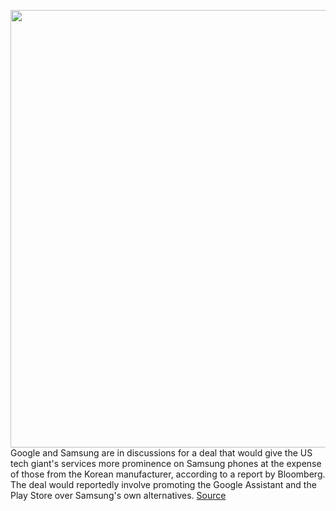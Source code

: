 <img src='https://cdn.vox-cdn.com/thumbor/oC9JUpPqfnh8Nu77B7hDxkOP8nI=/0x0:2040x1360/1200x800/filters:focal(857x517:1183x843)/cdn.vox-cdn.com/uploads/chorus_image/image/67125335/bking_200304_3928_0009.0.jpg' width='700px' /><br/>
Google and Samsung are in discussions for a deal that would give the US tech giant's services more prominence on Samsung phones at the expense of those from the Korean manufacturer, according to a report by Bloomberg. The deal would reportedly involve promoting the Google Assistant and the Play Store over Samsung's own alternatives.
<a href='https://www.theverge.com/2020/7/29/21346242/google-samsung-deal-android-touchwiz-bixby-play-store'> Source <a/>